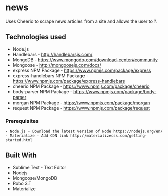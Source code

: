 # news

Uses Cheerio to scrape news articles from a site and allows the user to ?.

## Technologies used
- Node.js
- Handlebars - http://handlebarsjs.com/
- MongoDB - https://www.mongodb.com/download-center#community
- Mongoose - http://mongoosejs.com/docs/
- express NPM Package - https://www.npmjs.com/package/express
- express-handlebars NPM Package - https://www.npmjs.com/package/express-handlebars
- cheerio NPM Package - https://www.npmjs.com/package/cheerio
- body-parser NPM Package - https://www.npmjs.com/package/body-parser
- morgan NPM Package - https://www.npmjs.com/package/morgan
- request NPM Package - https://www.npmjs.com/package/request

### Prerequisites

```
- Node.js - Download the latest version of Node https://nodejs.org/en/
- Materialize - Add CDN link http://materializecss.com/getting-started.html
```

## Built With

* Sublime Text - Text Editor
* Nodejs
* Mongoose/MongoDB
* Robo 3.T
* Materialize


